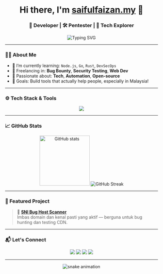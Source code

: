 <!-- README.md -->

<h1 align="center">
  Hi there, I'm <a href="https://github.com/saifulfaizan" target="_blank">saifulfaizan.my</a> 👋
</h1>

<h3 align="center">🚀 Developer | 🛠️ Pentester | 🎯 Tech Explorer</h3>

<p align="center">
  <img src="https://readme-typing-svg.demolab.com?font=Fira+Code&pause=1000&center=true&vCenter=true&width=435&lines=Code.+Test.+Repeat.;Cybersecurity+Enthusiast+%F0%9F%94%91;Fullstack+Developer+%F0%9F%92%BB;Always+learning+new+tech+%F0%9F%93%9A" alt="Typing SVG" />
</p>

---

### 🧑‍💻 About Me

- 🌱 I’m currently learning: `Node.js`, `Go`, `Rust`, `DevSecOps`
- 💼 Freelancing in: **Bug Bounty**, **Security Testing**, **Web Dev**
- 🧠 Passionate about: **Tech**, **Automation**, **Open-source**
- 🎯 Goals: Build tools that actually help people, especially in Malaysia!

---

### ⚙️ Tech Stack & Tools

<p align="center">
  <img src="https://skillicons.dev/icons?i=js,ts,nodejs,react,nextjs,express,mongodb,linux,bash,docker,python" />
</p>

---

### 📈 GitHub Stats

<p align="center">
  <img src="https://github-readme-stats.vercel.app/api?username=saifulfaizan&show_icons=true&theme=radical" alt="GitHub stats" height="165"/>
  <img src="https://github-readme-streak-stats.herokuapp.com?user=saifulfaizan&theme=radical&date_format=M%20j%5B%2C%20Y%5D" alt="GitHub Streak"/>
</p>

---

### 🚀 Featured Project

> 🧪 [**SNI Bug Host Scanner**](https://github.com/saifulfaizan/sni-bug-scanner)  
> Imbas domain dan kenal pasti yang aktif — berguna untuk bug hunting dan testing CDN.

---

### 📬 Let's Connect

<p align="center">
  <a href="https://linkedin.com/in/saifulfaizan"><img src="https://img.shields.io/badge/-LinkedIn-blue?style=flat&logo=linkedin"></a>
  <a href="mailto:saifulfaizan@gmail.com"><img src="https://img.shields.io/badge/-Email-informational?style=flat&logo=gmail&logoColor=white"></a>
  <a href="https://t.me/bib0rnn"><img src="https://img.shields.io/badge/-Telegram-blue?style=flat&logo=telegram"></a>
  <a href="https://saifulfaizan.ml"><img src="https://img.shields.io/badge/-Website-success?style=flat&logo=google-chrome"></a>
</p>

---

<p align="center">
  <img src="https://github.com/saifulfaizan/blob/output/github-contribution-grid-snake.svg" alt="snake animation" />
</p>
